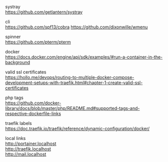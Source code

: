 systray  
https://github.com/getlantern/systray

cli  
https://github.com/spf13/cobra
https://github.com/dixonwille/wmenu

spinner  
https://github.com/pterm/pterm

docker  
https://docs.docker.com/engine/api/sdk/examples/#run-a-container-in-the-background

valid ssl certificates  
https://hollo.me/devops/routing-to-multiple-docker-compose-development-setups-with-traefik.html#chapter-1-create-valid-ssl-certificates

php tags  
https://github.com/docker-library/docs/blob/master/php/README.md#supported-tags-and-respective-dockerfile-links

traefik labels  
https://doc.traefik.io/traefik/reference/dynamic-configuration/docker/

local links  
http://portainer.localhost  
http://traefik.localhost  
http://mail.localhost
